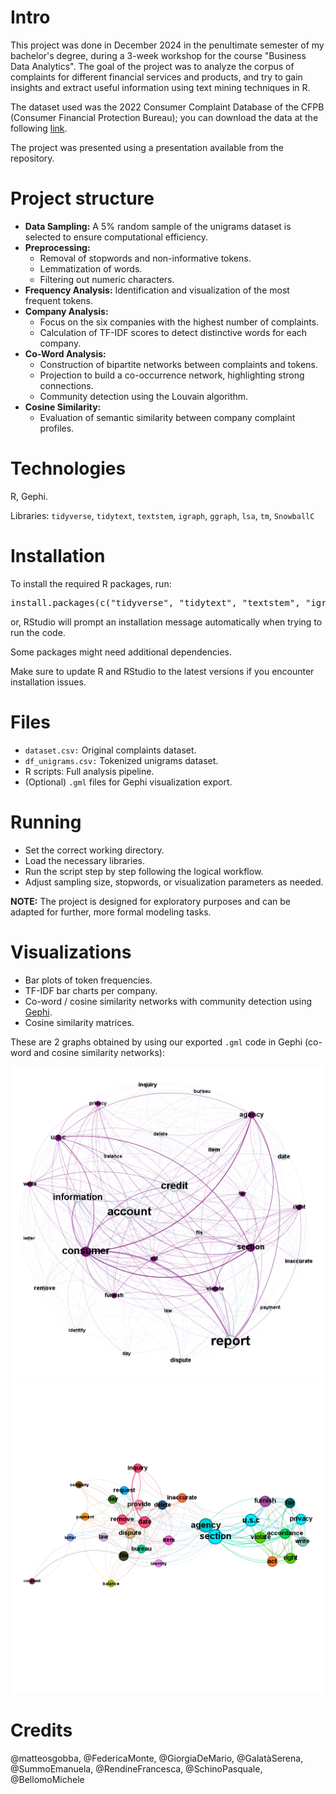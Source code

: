 # Intro
This project was done in December 2024 in the penultimate semester of my bachelor's degree, during a 3-week workshop for the course "Business Data Analytics". The goal of the project was to analyze the corpus of complaints for different financial services and products, and try to gain insights and extract useful information using text mining techniques in R.

The dataset used was the 2022 Consumer Complaint Database of the CFPB (Consumer Financial Protection Bureau); you can download the data at the following [link](https://www.consumerfinance.gov/data-research/consumer-complaints/).

The project was presented using a presentation available from the repository.
# Project structure
- **Data Sampling:** A 5% random sample of the unigrams dataset is selected to ensure computational efficiency.
- **Preprocessing:**
  - Removal of stopwords and non-informative tokens.
  - Lemmatization of words.
  - Filtering out numeric characters.
- **Frequency Analysis:** Identification and visualization of the most frequent tokens.
- **Company Analysis:**
  - Focus on the six companies with the highest number of complaints.
  - Calculation of TF-IDF scores to detect distinctive words for each company.
- **Co-Word Analysis:**
  - Construction of bipartite networks between complaints and tokens.
  - Projection to build a co-occurrence network, highlighting strong connections.
  - Community detection using the Louvain algorithm.
- **Cosine Similarity:**
  - Evaluation of semantic similarity between company complaint profiles.
# Technologies
R, Gephi.

Libraries: `tidyverse`, `tidytext`, `textstem`, `igraph`, `ggraph`, `lsa`, `tm`, `SnowballC`

# Installation
To install the required R packages, run:

<pre>install.packages(c("tidyverse", "tidytext", "textstem", "igraph", "ggraph", "lsa", "tm", "SnowballC"))</pre>

or, RStudio will prompt an installation message automatically when trying to run the code.


Some packages might need additional dependencies.

Make sure to update R and RStudio to the latest versions if you encounter installation issues.

# Files

- ```dataset.csv:``` Original complaints dataset.
- ```df_unigrams.csv:``` Tokenized unigrams dataset.
- R scripts: Full analysis pipeline.
- (Optional) ```.gml``` files for Gephi visualization export.

# Running
- Set the correct working directory.
- Load the necessary libraries.
- Run the script step by step following the logical workflow.
- Adjust sampling size, stopwords, or visualization parameters as needed.

**NOTE:** The project is designed for exploratory purposes and can be adapted for further, more formal modeling tasks.

# Visualizations
- Bar plots of token frequencies.
- TF-IDF bar charts per company.
- Co-word / cosine similarity networks with community detection using [Gephi](https://gephi.org/).
- Cosine similarity matrices.

These are 2 graphs obtained by using our exported ```.gml``` code in Gephi (co-word and cosine similarity networks):
<p align="center">
  <img src="https://raw.githubusercontent.com/matteosgobba/Text-Mining-Workshop-Analysis-on-customer-complaints/refs/heads/main/screenshots/coword_graph.png" width="500"/>
  <img src="https://raw.githubusercontent.com/matteosgobba/Text-Mining-Workshop-Analysis-on-customer-complaints/refs/heads/main/screenshots/cosine_similarity.png" width="500"/>
</p>

# Credits

@matteosgobba, @FedericaMonte, @GiorgiaDeMario, @GalatàSerena, @SummoEmanuela, @RendineFrancesca, @SchinoPasquale, @BellomoMichele

